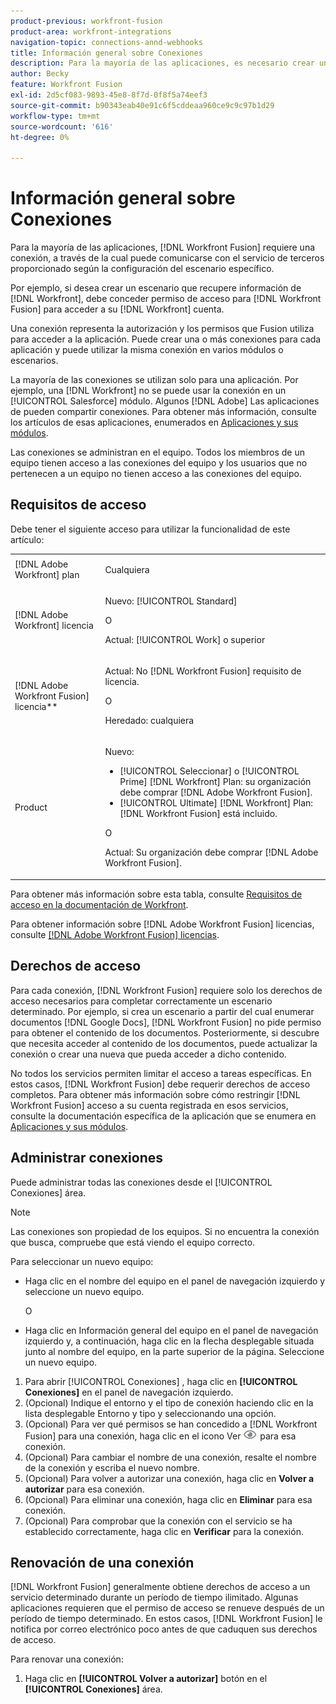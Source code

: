 ```yaml
---
product-previous: workfront-fusion
product-area: workfront-integrations
navigation-topic: connections-annd-webhooks
title: Información general sobre Conexiones
description: Para la mayoría de las aplicaciones, es necesario crear una conexión a través de la cual [!DNL Adobe Workfront Fusion] puede comunicarse con el servicio de terceros proporcionado según la configuración del escenario específico.
author: Becky
feature: Workfront Fusion
exl-id: 2d5cf083-9893-45e8-8f7d-0f8f5a74eef3
source-git-commit: b90343eab40e91c6f5cddeaa960ce9c9c97b1d29
workflow-type: tm+mt
source-wordcount: '616'
ht-degree: 0%

---
```


# Información general sobre Conexiones

<!-- Audited: 3/2024-->

Para la mayoría de las aplicaciones, [!DNL Workfront Fusion] requiere una conexión, a través de la cual puede comunicarse con el servicio de terceros proporcionado según la configuración del escenario específico.

Por ejemplo, si desea crear un escenario que recupere información de [!DNL Workfront], debe conceder permiso de acceso para [!DNL Workfront Fusion] para acceder a su [!DNL Workfront] cuenta.

Una conexión representa la autorización y los permisos que Fusion utiliza para acceder a la aplicación. Puede crear una o más conexiones para cada aplicación y puede utilizar la misma conexión en varios módulos o escenarios.

La mayoría de las conexiones se utilizan solo para una aplicación. Por ejemplo, una [!DNL Workfront] no se puede usar la conexión en un [!UICONTROL Salesforce] módulo. Algunos [!DNL Adobe] Las aplicaciones de pueden compartir conexiones. Para obtener más información, consulte los artículos de esas aplicaciones, enumerados en [Aplicaciones y sus módulos](/help/quicksilver/workfront-fusion/apps-and-their-modules/apps-and-their-modules.md).

Las conexiones se administran en el equipo. Todos los miembros de un equipo tienen acceso a las conexiones del equipo y los usuarios que no pertenecen a un equipo no tienen acceso a las conexiones del equipo.

## Requisitos de acceso

Debe tener el siguiente acceso para utilizar la funcionalidad de este artículo:

<table style="table-layout:auto">
 <col> 
 <col> 
 <tbody> 
  <tr> 
   <td role="rowheader">[!DNL Adobe Workfront] plan</td> 
   <td> <p>Cualquiera</p> </td> 
  </tr> 
  <tr data-mc-conditions=""> 
   <td role="rowheader">[!DNL Adobe Workfront] licencia</td> 
   <td> <p>Nuevo: [!UICONTROL Standard]</p><p>O</p><p>Actual: [!UICONTROL Work] o superior</p> </td> 
  </tr> 
  <tr> 
   <td role="rowheader">[!DNL Adobe Workfront Fusion] licencia**</td> 
   <td>
   <p>Actual: No [!DNL Workfront Fusion] requisito de licencia.</p>
   <p>O</p>
   <p>Heredado: cualquiera </p>
   </td> 
  </tr> 
  <tr> 
   <td role="rowheader">Product</td> 
   <td>
   <p>Nuevo:</p> <ul><li>[!UICONTROL Seleccionar] o [!UICONTROL Prime] [!DNL Workfront] Plan: su organización debe comprar [!DNL Adobe Workfront Fusion].</li><li>[!UICONTROL Ultimate] [!DNL Workfront] Plan: [!DNL Workfront Fusion] está incluido.</li></ul>
   <p>O</p>
   <p>Actual: Su organización debe comprar [!DNL Adobe Workfront Fusion].</p>
   </td> 
  </tr>
 </tbody> 
</table>

Para obtener más información sobre esta tabla, consulte [Requisitos de acceso en la documentación de Workfront](/help/quicksilver/administration-and-setup/add-users/access-levels-and-object-permissions/access-level-requirements-in-documentation.md).

Para obtener información sobre [!DNL Adobe Workfront Fusion] licencias, consulte [[!DNL Adobe Workfront Fusion] licencias](../../workfront-fusion/get-started/license-automation-vs-integration.md).

## Derechos de acceso

Para cada conexión, [!DNL Workfront Fusion] requiere solo los derechos de acceso necesarios para completar correctamente un escenario determinado. Por ejemplo, si crea un escenario a partir del cual enumerar documentos [!DNL Google Docs], [!DNL Workfront Fusion] no pide permiso para obtener el contenido de los documentos. Posteriormente, si descubre que necesita acceder al contenido de los documentos, puede actualizar la conexión o crear una nueva que pueda acceder a dicho contenido.

No todos los servicios permiten limitar el acceso a tareas específicas. En estos casos, [!DNL Workfront Fusion] debe requerir derechos de acceso completos. Para obtener más información sobre cómo restringir [!DNL Workfront Fusion] acceso a su cuenta registrada en esos servicios, consulte la documentación específica de la aplicación que se enumera en [Aplicaciones y sus módulos](/help/quicksilver/workfront-fusion/apps-and-their-modules/apps-and-their-modules.md).

## Administrar conexiones

Puede administrar todas las conexiones desde el [!UICONTROL Conexiones] área.

>[!NOTE]
>
>Las conexiones son propiedad de los equipos. Si no encuentra la conexión que busca, compruebe que está viendo el equipo correcto.
>
>Para seleccionar un nuevo equipo:
>
>* Haga clic en el nombre del equipo en el panel de navegación izquierdo y seleccione un nuevo equipo.
>
>    O
>
>* Haga clic en Información general del equipo en el panel de navegación izquierdo y, a continuación, haga clic en la flecha desplegable situada junto al nombre del equipo, en la parte superior de la página. Seleccione un nuevo equipo.

1. Para abrir [!UICONTROL Conexiones] , haga clic en <b>[!UICONTROL Conexiones]</b> en el panel de navegación izquierdo.
1. (Opcional) Indique el entorno y el tipo de conexión haciendo clic en la lista desplegable Entorno y tipo y seleccionando una opción.
1. (Opcional) Para ver qué permisos se han concedido a [!DNL Workfront Fusion] para una conexión, haga clic en el icono Ver ![Ver permisos de conexión](assets/view-connection-permissions.png) para esa conexión.
1. (Opcional) Para cambiar el nombre de una conexión, resalte el nombre de la conexión y escriba el nuevo nombre.
1. (Opcional) Para volver a autorizar una conexión, haga clic en **Volver a autorizar** para esa conexión.
1. (Opcional) Para eliminar una conexión, haga clic en **Eliminar** para esa conexión.
1. (Opcional) Para comprobar que la conexión con el servicio se ha establecido correctamente, haga clic en **Verificar** para la conexión.



## Renovación de una conexión

[!DNL Workfront Fusion] generalmente obtiene derechos de acceso a un servicio determinado durante un período de tiempo ilimitado. Algunas aplicaciones requieren que el permiso de acceso se renueve después de un período de tiempo determinado. En estos casos, [!DNL Workfront Fusion] le notifica por correo electrónico poco antes de que caduquen sus derechos de acceso.

Para renovar una conexión:

1. Haga clic en **[!UICONTROL Volver a autorizar]** botón en el **[!UICONTROL Conexiones]** área.
